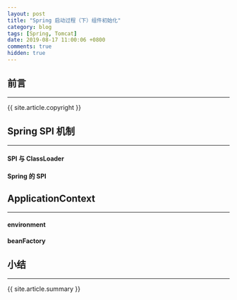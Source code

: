 ```yaml
---
layout: post
title: "Spring 启动过程（下）组件初始化"
category: blog
tags: [Spring, Tomcat]
date: 2019-08-17 11:00:06 +0800
comments: true
hidden: true
---
```


## 前言
---

{{ site.article.copyright }}

## Spring SPI 机制
---

#### SPI 与 ClassLoader

#### Spring 的 SPI


## ApplicationContext
---

#### environment

#### beanFactory


## 小结
---


{{ site.article.summary }}
